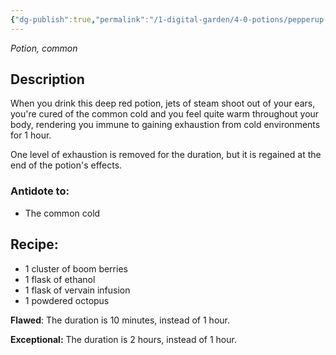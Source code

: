 ```yaml
---
{"dg-publish":true,"permalink":"/1-digital-garden/4-0-potions/pepperup-potion-4th/","tags":["potion","yr4","common"]}
---
```


*Potion, common* 

## Description

When you drink this deep red potion, jets of steam shoot out of your ears, you're cured of the common cold and you feel quite warm throughout your body, rendering you immune to gaining exhaustion from cold environments for 1 hour. 

One level of exhaustion is removed for the duration, but it is regained at the end of the potion's effects.

### Antidote to: 
- The common cold

## Recipe:

* 1 cluster of boom berries
* 1 flask of ethanol
* 1 flask of vervain infusion
* 1 powdered octopus

**Flawed**:
The duration is 10 minutes, instead of 1 hour.

**Exceptional:** 
The duration is 2 hours, instead of 1 hour.